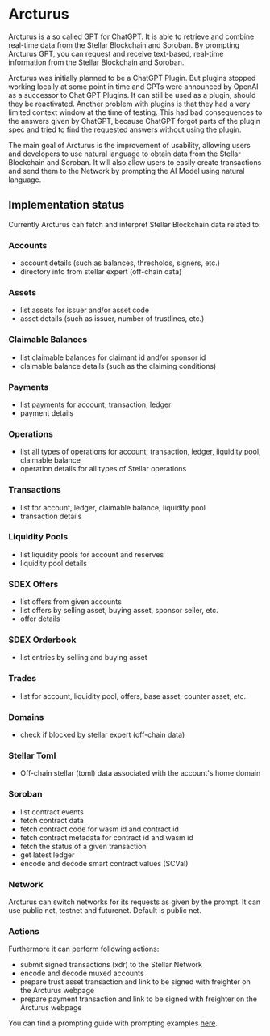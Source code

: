 # Arcturus

Arcturus is a so called [GPT](https://openai.com/blog/introducing-gpts) for ChatGPT. It is able to retrieve and combine real-time data from the Stellar Blockchain and Soroban. By prompting Arcturus GPT, you can request and receive text-based, real-time information from the Stellar Blockchain and Soroban. 

Arcturus was initially planned to be a ChatGPT Plugin. But plugins stopped working locally at some point in time and GPTs were announced by OpenAI as a successor to Chat GPT Plugins. It can still be used as a plugin, should they be reactivated. Another problem with plugins is that they had a very limited context window at the time of testing. This had bad consequences to the answers given by ChatGPT, because ChatGPT forgot parts of the plugin spec and tried to find the requested answers without using the plugin.

The main goal of Arcturus is the improvement of usability, allowing users and developers to use natural language to obtain data from the Stellar Blockchain and Soroban. It will also allow users to easily create transactions and send them to the Network by prompting the AI Model using natural language.

## Implementation status

Currently Arcturus can fetch and interpret Stellar Blockchain data related to:

### Accounts
- account details (such as balances, thresholds, signers, etc.)
- directory info from stellar expert (off-chain data)

### Assets
- list assets for issuer and/or asset code
- asset details (such as issuer, number of trustlines, etc.)

### Claimable Balances
- list claimable balances for claimant id and/or sponsor id
- claimable balance details (such as the claiming conditions)

### Payments
- list payments for account, transaction, ledger
- payment details

### Operations
- list all types of operations for account, transaction, ledger, liquidity pool, claimable balance
- operation details for all types of Stellar operations

### Transactions
- list for account, ledger, claimable balance, liquidity pool
- transaction details

### Liquidity Pools
- list liquidity pools for account and reserves
- liquidity pool details 

### SDEX Offers
- list offers from given accounts
- list offers by selling asset, buying asset, sponsor seller, etc.
- offer details

### SDEX Orderbook
- list entries by selling and buying asset

### Trades
- list for account, liquidity pool, offers, base asset, counter asset, etc.

### Domains
- check if blocked by stellar expert (off-chain data)

### Stellar Toml
- Off-chain stellar (toml) data associated with the account's home domain

### Soroban
- list contract events
- fetch contract data 
- fetch contract code for wasm id and contract id
- fetch contract metadata for contract id and wasm id
- fetch the status of a given transaction
- get latest ledger
- encode and decode smart contract values (SCVal)

### Network
Arcturus can switch networks for its requests as given by the prompt. It can use public net, testnet and futurenet. Default is public net.

### Actions

Furthermore it can perform following actions:

- submit signed transactions (xdr) to the Stellar Network
- encode and decode muxed accounts
- prepare trust asset transaction and link to be signed with freighter on the Arcturus webpage
- prepare payment transaction and link to be signed with freighter on the Arcturus webpage 

You can find a prompting guide with prompting examples [here](https://github.com/Soneso/Arcturus/blob/main/prompting-guide.md). 
